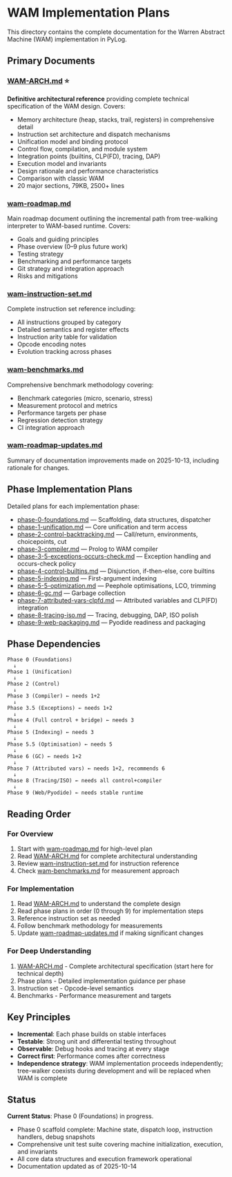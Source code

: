# WAM Implementation Plans

This directory contains the complete documentation for the Warren Abstract Machine (WAM) implementation in PyLog.

## Primary Documents

### [WAM-ARCH.md](WAM-ARCH.md) ⭐
**Definitive architectural reference** providing complete technical specification of the WAM design. Covers:
- Memory architecture (heap, stacks, trail, registers) in comprehensive detail
- Instruction set architecture and dispatch mechanisms
- Unification model and binding protocol
- Control flow, compilation, and module system
- Integration points (builtins, CLP(FD), tracing, DAP)
- Execution model and invariants
- Design rationale and performance characteristics
- Comparison with classic WAM
- 20 major sections, 79KB, 2500+ lines

### [wam-roadmap.md](wam-roadmap.md)
Main roadmap document outlining the incremental path from tree-walking interpreter to WAM-based runtime. Covers:
- Goals and guiding principles
- Phase overview (0–9 plus future work)
- Testing strategy
- Benchmarking and performance targets
- Git strategy and integration approach
- Risks and mitigations

### [wam-instruction-set.md](wam-instruction-set.md)
Complete instruction set reference including:
- All instructions grouped by category
- Detailed semantics and register effects
- Instruction arity table for validation
- Opcode encoding notes
- Evolution tracking across phases

### [wam-benchmarks.md](wam-benchmarks.md)
Comprehensive benchmark methodology covering:
- Benchmark categories (micro, scenario, stress)
- Measurement protocol and metrics
- Performance targets per phase
- Regression detection strategy
- CI integration approach

### [wam-roadmap-updates.md](wam-roadmap-updates.md)
Summary of documentation improvements made on 2025-10-13, including rationale for changes.

## Phase Implementation Plans

Detailed plans for each implementation phase:

- [phase-0-foundations.md](phase-0-foundations.md) — Scaffolding, data structures, dispatcher
- [phase-1-unification.md](phase-1-unification.md) — Core unification and term access
- [phase-2-control-backtracking.md](phase-2-control-backtracking.md) — Call/return, environments, choicepoints, cut
- [phase-3-compiler.md](phase-3-compiler.md) — Prolog to WAM compiler
- [phase-3-5-exceptions-occurs-check.md](phase-3-5-exceptions-occurs-check.md) — Exception handling and occurs-check policy
- [phase-4-control-builtins.md](phase-4-control-builtins.md) — Disjunction, if-then-else, core builtins
- [phase-5-indexing.md](phase-5-indexing.md) — First-argument indexing
- [phase-5-5-optimization.md](phase-5-5-optimization.md) — Peephole optimisations, LCO, trimming
- [phase-6-gc.md](phase-6-gc.md) — Garbage collection
- [phase-7-attributed-vars-clpfd.md](phase-7-attributed-vars-clpfd.md) — Attributed variables and CLP(FD) integration
- [phase-8-tracing-iso.md](phase-8-tracing-iso.md) — Tracing, debugging, DAP, ISO polish
- [phase-9-web-packaging.md](phase-9-web-packaging.md) — Pyodide readiness and packaging

## Phase Dependencies

```
Phase 0 (Foundations)
  ↓
Phase 1 (Unification)
  ↓
Phase 2 (Control)
  ↓
Phase 3 (Compiler) ← needs 1+2
  ↓
Phase 3.5 (Exceptions) ← needs 1+2
  ↓
Phase 4 (Full control + bridge) ← needs 3
  ↓
Phase 5 (Indexing) ← needs 3
  ↓
Phase 5.5 (Optimisation) ← needs 5
  ↓
Phase 6 (GC) ← needs 1+2
  ↓
Phase 7 (Attributed vars) ← needs 1+2, recommends 6
  ↓
Phase 8 (Tracing/ISO) ← needs all control+compiler
  ↓
Phase 9 (Web/Pyodide) ← needs stable runtime
```

## Reading Order

### For Overview
1. Start with [wam-roadmap.md](wam-roadmap.md) for high-level plan
2. Read [WAM-ARCH.md](WAM-ARCH.md) for complete architectural understanding
3. Review [wam-instruction-set.md](wam-instruction-set.md) for instruction reference
4. Check [wam-benchmarks.md](wam-benchmarks.md) for measurement approach

### For Implementation
1. Read [WAM-ARCH.md](WAM-ARCH.md) to understand the complete design
2. Read phase plans in order (0 through 9) for implementation steps
3. Reference instruction set as needed
4. Follow benchmark methodology for measurements
5. Update [wam-roadmap-updates.md](wam-roadmap-updates.md) if making significant changes

### For Deep Understanding
1. [WAM-ARCH.md](WAM-ARCH.md) - Complete architectural specification (start here for technical depth)
2. Phase plans - Detailed implementation guidance per phase
3. Instruction set - Opcode-level semantics
4. Benchmarks - Performance measurement and targets

## Key Principles

- **Incremental**: Each phase builds on stable interfaces
- **Testable**: Strong unit and differential testing throughout
- **Observable**: Debug hooks and tracing at every stage
- **Correct first**: Performance comes after correctness
- **Independence strategy**: WAM implementation proceeds independently; tree-walker coexists during development and will be replaced when WAM is complete

## Status

**Current Status**: Phase 0 (Foundations) in progress.

- Phase 0 scaffold complete: Machine state, dispatch loop, instruction handlers, debug snapshots
- Comprehensive unit test suite covering machine initialization, execution, and invariants
- All core data structures and execution framework operational
- Documentation updated as of 2025-10-14
